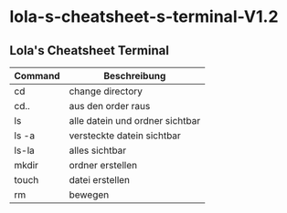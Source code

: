 # lola-s-cheatsheet-s-terminal-V1.2

Lola's Cheatsheet Terminal
---


| Command | Beschreibung |
|----------|----------|
| cd | change directory |
| cd.. | aus den order raus  |
| ls | alle datein und ordner sichtbar  |tbar |
| ls -a  | versteckte datein sichtbar |
| ls-la| alles sichtbar  |
| mkdir   | ordner erstellen  |
| touch    | datei erstellen  |
| rm  | bewegen  |
